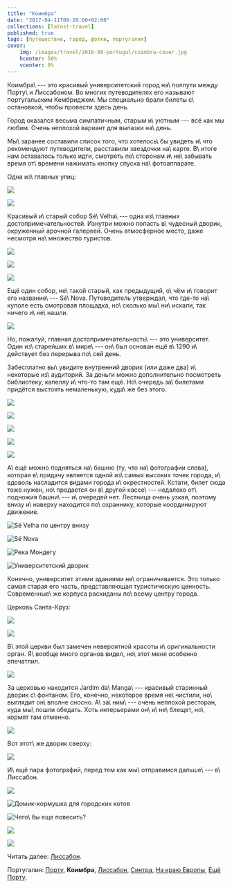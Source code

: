```yaml
---
title: "Коимбра"
date: "2017-04-11T09:20:00+02:00"
collections: [latest-travel]
published: true
tags: [путешествие, город, фотки, португалия]
cover:
    img: /images/travel/2016-09-portugal/coimbra-cover.jpg
    hcenter: 50%
    vcenter: 0%
---
```


Коимбра\ --- это красивый университетский город на\ полпути между
Порту\ и Лиссабоном. Во многих путеводителях его называют португальским
Кембриджем. Мы специально брали билеты с\ остановкой, чтобы провести
здесь день.

<!--more-->

Город оказался весьма симпатичным, старым и\ уютным --- всё как мы
любим. Очень неплохой вариант для вылазки на\ день.

Мы\ заранее составили список того, что хотелось\ бы увидеть и\ что
рекомендуют путеводители, расставили звездочки на\ карте. В\ итоге нам
оставалось только идти, смотреть по\ сторонам и\ не\ забывать время
от\ времени нажимать кнопку спуска на\ фотоаппарате.

Одна из\ главных улиц:

![](/images/travel/2016-09-portugal/coimbra-main-street-1.jpg)

![](/images/travel/2016-09-portugal/coimbra-main-street-2.jpg)

Красивый и\ старый собор Sé\ Velha\ --- одна из\ главных
достопримечательностей. Изнутри можно попасть в\ чудесный дворик,
окруженный арочной галереей. Очень атмосферное место, даже несмотря
на\ множество туристов.

![](/images/travel/2016-09-portugal/coimbra-se-velha-1.jpg)

![](/images/travel/2016-09-portugal/coimbra-se-velha-2.jpg)

![](/images/travel/2016-09-portugal/coimbra-se-velha-3.jpg)

Ещё один собор, не\ такой старый, как предыдущий, о\ чём и\ говорит его
название\ --- Sé\ Nova. Путеводитель утверждал, что где-то на\ куполе
есть смотровая площадка, но\ сколько мы\ ни\ искали, так ничего
и\ не\ нашли.

![](/images/travel/2016-09-portugal/coimbra-se-nova.jpg)

Но, пожалуй, главная достопримечательность\ --- это университет. Один
из\ старейших в\ мире\ --- он\ был основан ещё в\ 1290 и\ действует без
перерыва по\ сей день.

Забесплатно вы\ увидите внутренний дворик (или даже два) и\ некоторые
из\ аудиторий. За деньги можно дополнительно посмотреть библиотеку,
капеллу и\ что-то там ещё. Но\ очередь за\ билетами придётся выстоять
немаленькую, куда\ же без этого.

![](/images/travel/2016-09-portugal/coimbra-university-1.jpg)

![](/images/travel/2016-09-portugal/coimbra-university-2.jpg)

![](/images/travel/2016-09-portugal/coimbra-university-3.jpg)

![](/images/travel/2016-09-portugal/coimbra-university-4.jpg)

![](/images/travel/2016-09-portugal/coimbra-university-5.jpg)

А\ ещё можно подняться на\ башню (ту, что на\ фотографии слева), которая
в\ придачу является одной из\ самых высоких точек города,
и\ вдоволь насладится видами города и\ окрестностей. Кстати, билет сюда
тоже нужен, но\ продается он в\ другой кассе\ --- недалеко от\ подножия
башни\ --- и\ очередей нет. Лестница очень узкая, поэтому внизу
и\ наверху находится по\ охраннику, которые координируют движение.

![Sé Velha по центру внизу](/images/travel/2016-09-portugal/coimbra-top-1.jpg)

![Sé Nova](/images/travel/2016-09-portugal/coimbra-top-2.jpg)

![Река Мондегу](/images/travel/2016-09-portugal/coimbra-top-3.jpg)

![Университетский дворик](/images/travel/2016-09-portugal/coimbra-top-4.jpg)

Конечно, университет этими зданиями не\ ограничивается. Это только самая
старая его часть, представляющая туристическую ценность. Современные\ же
корпуса раскиданы по\ всему центру города.

Церковь Санта-Круз:

![](/images/travel/2016-09-portugal/coimbra-santa-cruz-1.jpg)

![](/images/travel/2016-09-portugal/coimbra-santa-cruz-2.jpg)

В\ этой церкви был замечен невероятной красоты и\ оригинальности орган.
Я\ вообще много органов видел, но\ этот меня особенно впечатлил.

![](/images/travel/2016-09-portugal/coimbra-santa-cruz-3.jpg)

За церковью находится Jardim da\ Manga\ --- красивый старинный дворик
с\ фонтаном. Его, конечно, некоторое время не\ чистили, но\ выглядит
он\ вполне сносно. А\ за\ ним\ --- очень неплохой ресторан, куда
мы\ пошли обедать. Хоть интерьерами он\ и\ не\ блещет, но\ кормят там
отменно.

![](/images/travel/2016-09-portugal/coimbra-jardim-da-manga.jpg)

Вот этот\ же дворик сверху:

![](/images/travel/2016-09-portugal/coimbra-jardim-da-manga-top.jpg)

И\ ещё пара фотографий, перед тем как мы\ отправимся дальше\ ---
в\ Лиссабон.

![](/images/travel/2016-09-portugal/coimbra-walk-1.jpg)

![Домик-кормушка для городских котов](/images/travel/2016-09-portugal/coimbra-walk-2.jpg)

![Чего\ бы еще повесить?](/images/travel/2016-09-portugal/coimbra-walk-3.jpg)

![](/images/travel/2016-09-portugal/coimbra-walk-4.jpg)

![](/images/travel/2016-09-portugal/coimbra-walk-5.jpg)

Читать далее: [Лиссабон](/post/lisbon/).

Португалия:
[Порту](/post/porto-1/),
**Коимбра**,
[Лиссабон](/post/lisbon/),
[Синтра](/post/sintra/),
[На краю Европы](/post/europas-edge/),
[Ещё Порту](/post/porto-2/).
